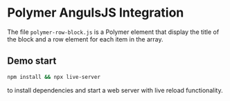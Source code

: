 # Polymer AngulsJS Integration

The file `polymer-row-block.js` is a Polymer element that display the title of the block and a row element for each item in the array.

## Demo start

```bash
npm install && npx live-server
```

to install dependencies and start a web server with live reload functionality.